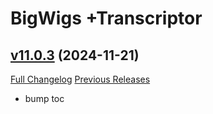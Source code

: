 # BigWigs +Transcriptor

## [v11.0.3](https://github.com/BigWigsMods/BigWigs_Transcriptor/tree/v11.0.3) (2024-11-21)
[Full Changelog](https://github.com/BigWigsMods/BigWigs_Transcriptor/compare/v11.0.2...v11.0.3) [Previous Releases](https://github.com/BigWigsMods/BigWigs_Transcriptor/releases)

- bump toc  

